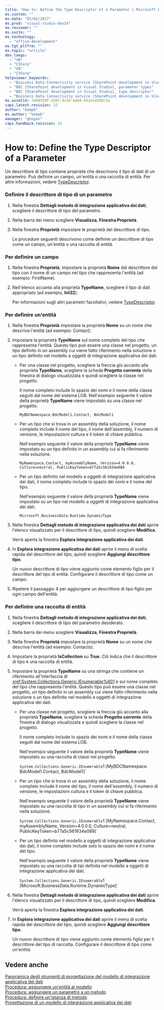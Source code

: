 ```yaml
---
title: "How to: Define the Type Descriptor of a Parameter | Microsoft Docs"
ms.custom: ""
ms.date: "02/02/2017"
ms.prod: "visual-studio-dev14"
ms.reviewer: ""
ms.suite: ""
ms.technology: 
  - "office-development"
ms.tgt_pltfrm: ""
ms.topic: "article"
dev_langs: 
  - "VB"
  - "CSharp"
  - "VB"
  - "CSharp"
helpviewer_keywords: 
  - "Business Data Connectivity service [SharePoint development in Visual Studio], type descriptor"
  - "BDC [SharePoint development in Visual Studio], parameter types"
  - "BDC [SharePoint development in Visual Studio], type descriptor"
  - "Business Data Connectivity service [SharePoint development in Visual Studio], parameter types"
ms.assetid: 7494559f-1567-4cbd-bde0-05a2ed288c3a
caps.latest.revision: 32
author: "kempb"
ms.author: "kempb"
manager: "ghogen"
caps.handback.revision: 31
---
```

# How to: Define the Type Descriptor of a Parameter
  Un descrittore di tipo contiene proprietà che descrivono il tipo di dati di un parametro.  Può definire un campo, un'entità o una raccolta di entità.  Per altre informazioni, vedere [TypeDescriptor](http://msdn.microsoft.com/library/ms543392%28v=office.12%29.aspx).  
  
### Definire il descrittore di tipo di un parametro  
  
1.  Nella finestra **Dettagli metodo di integrazione applicativa dei dati**, scegliere il descrittore di tipo del parametro.  
  
2.  Nella barra dei menu scegliere **Visualizza**, **Finestra Proprietà**.  
  
3.  Nella finestra **Proprietà** impostare le proprietà del descrittore di tipo.  
  
     Le procedure seguenti descrivono come definire un descrittore di tipo come un campo, un'entità o una raccolta di entità.  
  
### Per definire un campo  
  
1.  Nella finestra **Proprietà**, impostare la proprietà **Nome** del descrittore del tipo con il nome di un campo nel tipo che rappresenta l'entità \(ad esempio: FirstName\).  
  
2.  Nell'elenco accanto alla proprietà **TypeName**, scegliere il tipo di dati appropriato \(ad esempio, **Int32**\).  
  
     Per informazioni sugli altri parametri facoltativi, vedere [TypeDescriptor](http://msdn.microsoft.com/library/ms543392%28v=office.12%29.aspx).  
  
### Per definire un'entità  
  
1.  Nella finestra **Proprietà** impostare la proprietà **Nome** su un nome che descriva l'entità \(ad esempio: Contact\).  
  
2.  Impostare la proprietà **TypeName** sul nome completo del tipo che rappresenta l'entità.  Questo tipo può essere una classe nel progetto, un tipo definito in un assembly cui viene fatto riferimento nella soluzione o un tipo definito nel modello a oggetti di integrazione applicativa dei dati.  
  
    -   Per una classe nel progetto, scegliere la freccia giù accanto alla proprietà **TypeName**, scegliere la scheda **Progetto corrente** della finestra di dialogo visualizzata e quindi scegliere la classe nel progetto.  
  
         Il nome completo include lo spazio dei nomi e il nome della classe seguiti dal nome del sistema LOB.  Nell'esempio seguente il valore della proprietà **TypeName** viene impostato su una classe nel progetto.  
  
         `MyBDCNamespace.BdcModel1.Contact, BdcModel1`  
  
    -   Per un tipo che si trova in un assembly della soluzione, il nome completo include il nome del tipo, il nome dell'assembly, il numero di versione, le impostazioni cultura e il token di chiave pubblica.  
  
         Nell'esempio seguente il valore della proprietà **TypeName** viene impostato su un tipo definito in un assembly cui si fa riferimento nella soluzione.  
  
         `MyNamespace.Contact, myAssemblyName, Version=4.0.0.0, Culture=neutral, PublicKeyToken=b77a5c561934e089`  
  
    -   Per un tipo definito nel modello a oggetti di integrazione applicativa dei dati, il nome completo include lo spazio dei nomi e il nome del tipo.  
  
         Nell'esempio seguente il valore della proprietà **TypeName** viene impostato su un tipo nel modello a oggetti di integrazione applicativa dei dati.  
  
         `Microsoft.BusinessData.Runtime.DynamicType`  
  
3.  Nella finestra **Dettagli metodo di integrazione applicativa dei dati** aprire l'elenco visualizzato per il descrittore di tipo, quindi scegliere **Modifica**.  
  
     Verrà aperta la finestra **Esplora integrazione applicativa dei dati**.  
  
4.  In **Esplora integrazione applicativa dei dati** aprire il menu di scelta rapida del descrittore del tipo, quindi scegliere **Aggiungi descrittore tipo**.  
  
     Un nuovo descrittore di tipo viene aggiunto come elemento figlio per il descrittore del tipo di entità.  Configurare il descrittore di tipo come un campo.  
  
5.  Ripetere il passaggio 4 per aggiungere un descrittore di tipo figlio per ogni campo dell'entità.  
  
### Per definire una raccolta di entità  
  
1.  Nella finestra **Dettagli metodo di integrazione applicativa dei dati**, scegliere il descrittore di tipo del parametro desiderato.  
  
2.  Nella barra dei menu scegliere **Visualizza**, **Finestra Proprietà**.  
  
3.  Nella finestra **Proprietà** impostare la proprietà **Nome** su un nome che descriva l'entità \(ad esempio: Contacts\).  
  
4.  Impostare la proprietà **IsCollection** su **True**.  Ciò indica che il descrittore di tipo è una raccolta di entità.  
  
5.  Impostare la proprietà **TypeName** su una stringa che contiene un riferimento all'interfaccia di <xref:System.Collections.Generic.IEnumerable%601> e sul nome completo del tipo che rappresenta l'entità.  Questo tipo può essere una classe nel progetto, un tipo definito in un assembly cui viene fatto riferimento nella soluzione o un tipo definito nel modello a oggetti di integrazione applicativa dei dati.  
  
    -   Per una classe nel progetto, scegliere la freccia giù accanto alla proprietà **TypeName**, scegliere la scheda **Progetto corrente** della finestra di dialogo visualizzata e quindi scegliere la classe nel progetto.  
  
         Il nome completo include lo spazio dei nomi e il nome della classe seguiti dal nome del sistema LOB.  
  
         Nell'esempio seguente il valore della proprietà **TypeName** viene impostato su una raccolta di classi nel progetto.  
  
         `System.Collections.Generic.IEnumerable`1 [MyBDCNamespace.` `BdcModel1.Contact, BdcModel1]`  
  
    -   Per un tipo che si trova in un assembly della soluzione, il nome completo include il nome del tipo, il nome dell'assembly, il numero di versione, le impostazioni cultura e il token di chiave pubblica.  
  
         Nell'esempio seguente il valore della proprietà **TypeName** viene impostato su una raccolta di tipo in un assembly cui si fa riferimento nella soluzione.  
  
         `System.Collections.Generic.IEnumerable`1 [MyNamespace.Contact, myAssemblyName, Version=4.0.0.0, Culture=neutral, PublicKeyToken=b77a5c561934e089]`  
  
    -   Per un tipo definito nel modello a oggetti di integrazione applicativa dei dati, il nome completo include solo lo spazio dei nomi e il nome del tipo.  
  
         Nell'esempio seguente il valore della proprietà **TypeName** viene impostato su una raccolta di tipi definita nel modello a oggetti di integrazione applicativa dei dati.  
  
         `System.Collections.Generic.IEnumerable`1 [Microsoft.BusinessData.Runtime.DynamicType]`  
  
6.  Nella finestra **Dettagli metodo di integrazione applicativa dei dati** aprire l'elenco visualizzato per il descrittore di tipo, quindi scegliere **Modifica**.  
  
     Verrà aperta la finestra **Esplora integrazione applicativa dei dati**.  
  
7.  In **Esplora integrazione applicativa dei dati** aprire il menu di scelta rapida del descrittore del tipo, quindi scegliere **Aggiungi descrittore tipo**.  
  
     Un nuovo descrittore di tipo viene aggiunto come elemento figlio per il descrittore del tipo di raccolta.  Configurare il descrittore di tipo come un'entità.  
  
## Vedere anche  
 [Panoramica degli strumenti di progettazione del modello di integrazione applicativa dei dati](../sharepoint/bdc-model-design-tools-overview.md)   
 [Procedura: aggiungere un'entità al modello](../sharepoint/how-to-add-an-entity-to-a-model.md)   
 [Procedura: aggiungere un parametro a un metodo](../sharepoint/how-to-add-a-parameter-to-a-method.md)   
 [Procedura: definire un'istanza di metodo](../sharepoint/how-to-define-a-method-instance.md)   
 [Progettazione di un modello di integrazione applicativa dei dati](../sharepoint/designing-a-business-data-connectivity-model.md)  
  
  